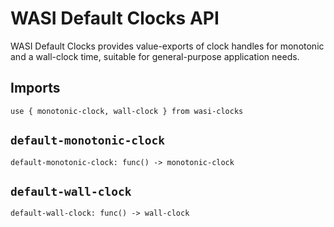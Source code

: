# WASI Default Clocks API

WASI Default Clocks provides value-exports of clock handles for monotonic
and a wall-clock time, suitable for general-purpose application needs.

## Imports
```wit
use { monotonic-clock, wall-clock } from wasi-clocks
```

## `default-monotonic-clock`
```wit
default-monotonic-clock: func() -> monotonic-clock
```

## `default-wall-clock`
```wit
default-wall-clock: func() -> wall-clock
```
